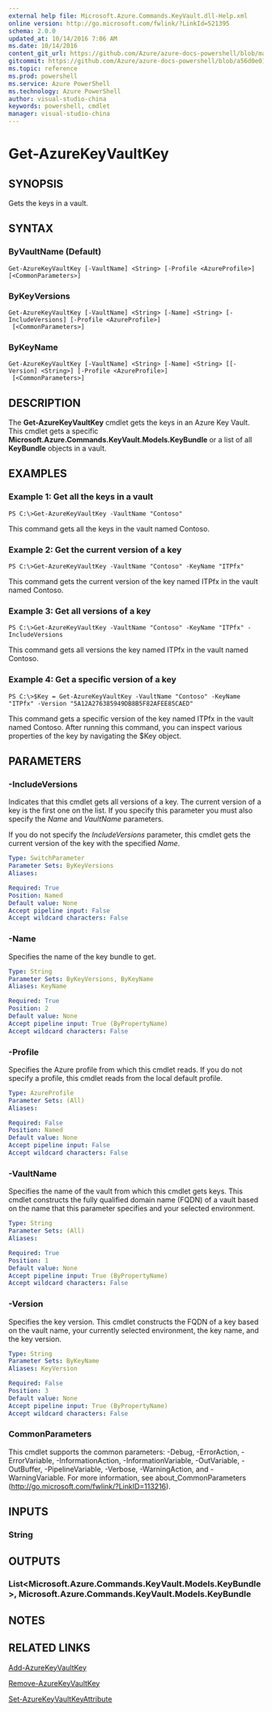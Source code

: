 ```yaml
---
external help file: Microsoft.Azure.Commands.KeyVault.dll-Help.xml
online version: http://go.microsoft.com/fwlink/?LinkId=521395
schema: 2.0.0
updated_at: 10/14/2016 7:06 AM
ms.date: 10/14/2016
content_git_url: https://github.com/Azure/azure-docs-powershell/blob/master/azureps-cmdlets-docs/ResourceManager/AzureRM.KeyVault/v0.9.8/CmdletMDs/Get-AzureKeyVaultKey.md
gitcommit: https://github.com/Azure/azure-docs-powershell/blob/a56d0e01e65c2c33aa2af13dd29addc94ead6e88/azureps-cmdlets-docs/ResourceManager/AzureRM.KeyVault/v0.9.8/CmdletMDs/Get-AzureKeyVaultKey.md
ms.topic: reference
ms.prod: powershell
ms.service: Azure PowerShell
ms.technology: Azure PowerShell
author: visual-studio-china
keywords: powershell, cmdlet
manager: visual-studio-china
---
```


# Get-AzureKeyVaultKey

## SYNOPSIS
Gets the keys in a vault.

## SYNTAX

### ByVaultName (Default)
```
Get-AzureKeyVaultKey [-VaultName] <String> [-Profile <AzureProfile>] [<CommonParameters>]
```

### ByKeyVersions
```
Get-AzureKeyVaultKey [-VaultName] <String> [-Name] <String> [-IncludeVersions] [-Profile <AzureProfile>]
 [<CommonParameters>]
```

### ByKeyName
```
Get-AzureKeyVaultKey [-VaultName] <String> [-Name] <String> [[-Version] <String>] [-Profile <AzureProfile>]
 [<CommonParameters>]
```

## DESCRIPTION
The **Get-AzureKeyVaultKey** cmdlet gets the keys in an Azure Key Vault.
This cmdlet gets a specific **Microsoft.Azure.Commands.KeyVault.Models.KeyBundle** or a list of all **KeyBundle** objects in a vault.

## EXAMPLES

### Example 1: Get all the keys in a vault
```
PS C:\>Get-AzureKeyVaultKey -VaultName "Contoso"
```

This command gets all the keys in the vault named Contoso.

### Example 2: Get the current version of a key
```
PS C:\>Get-AzureKeyVaultKey -VaultName "Contoso" -KeyName "ITPfx"
```

This command gets the current version of the key named ITPfx in the vault named Contoso.

### Example 3: Get all versions of a key
```
PS C:\>Get-AzureKeyVaultKey -VaultName "Contoso" -KeyName "ITPfx" -IncludeVersions
```

This command gets all versions the key named ITPfx in the vault named Contoso.

### Example 4: Get a specific version of a key
```
PS C:\>$Key = Get-AzureKeyVaultKey -VaultName "Contoso" -KeyName "ITPfx" -Version "5A12A276385949DB8B5F82AFEE85CAED"
```

This command gets a specific version of the key named ITPfx in the vault named Contoso.
After running this command, you can inspect various properties of the key by navigating the $Key object.

## PARAMETERS

### -IncludeVersions
Indicates that this cmdlet gets all versions of a key.
The current version of a key is the first one on the list.
If you specify this parameter you must also specify the *Name* and *VaultName* parameters.

If you do not specify the *IncludeVersions* parameter, this cmdlet gets the current version of the key with the specified *Name*.

```yaml
Type: SwitchParameter
Parameter Sets: ByKeyVersions
Aliases: 

Required: True
Position: Named
Default value: None
Accept pipeline input: False
Accept wildcard characters: False
```

### -Name
Specifies the name of the key bundle to get.

```yaml
Type: String
Parameter Sets: ByKeyVersions, ByKeyName
Aliases: KeyName

Required: True
Position: 2
Default value: None
Accept pipeline input: True (ByPropertyName)
Accept wildcard characters: False
```

### -Profile
Specifies the Azure profile from which this cmdlet reads.
If you do not specify a profile, this cmdlet reads from the local default profile.

```yaml
Type: AzureProfile
Parameter Sets: (All)
Aliases: 

Required: False
Position: Named
Default value: None
Accept pipeline input: False
Accept wildcard characters: False
```

### -VaultName
Specifies the name of the vault from which this cmdlet gets keys.
This cmdlet constructs the fully qualified domain name (FQDN) of a vault based on the name that this parameter specifies and your selected environment.

```yaml
Type: String
Parameter Sets: (All)
Aliases: 

Required: True
Position: 1
Default value: None
Accept pipeline input: True (ByPropertyName)
Accept wildcard characters: False
```

### -Version
Specifies the key version.
This cmdlet constructs the FQDN of a key based on the vault name, your currently selected environment, the key name, and the key version.

```yaml
Type: String
Parameter Sets: ByKeyName
Aliases: KeyVersion

Required: False
Position: 3
Default value: None
Accept pipeline input: True (ByPropertyName)
Accept wildcard characters: False
```

### CommonParameters
This cmdlet supports the common parameters: -Debug, -ErrorAction, -ErrorVariable, -InformationAction, -InformationVariable, -OutVariable, -OutBuffer, -PipelineVariable, -Verbose, -WarningAction, and -WarningVariable. For more information, see about_CommonParameters (http://go.microsoft.com/fwlink/?LinkID=113216).

## INPUTS

### String

## OUTPUTS

### List<Microsoft.Azure.Commands.KeyVault.Models.KeyBundle>, Microsoft.Azure.Commands.KeyVault.Models.KeyBundle

## NOTES

## RELATED LINKS

[Add-AzureKeyVaultKey](.\Add-AzureKeyVaultKey.md)

[Remove-AzureKeyVaultKey](.\Remove-AzureKeyVaultKey.md)

[Set-AzureKeyVaultKeyAttribute](.\Set-AzureKeyVaultKeyAttribute.md)

